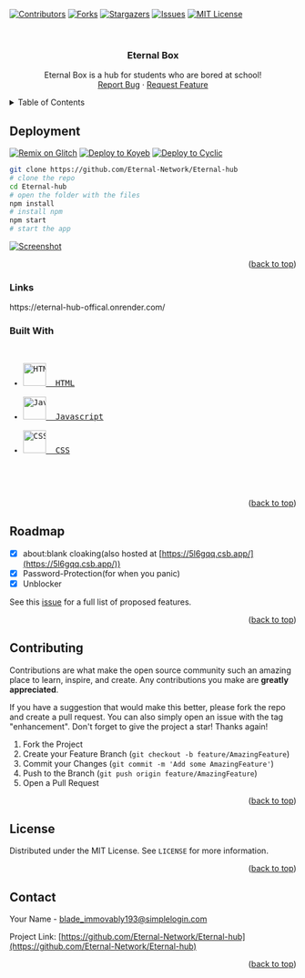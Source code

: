 <!-- PROJECT SHIELDS -->
<!--
*** I'm using markdown "reference style" links for readability.
*** Reference links are enclosed in brackets [ ] instead of parentheses ( ).
*** See the bottom of this document for the declaration of the reference variables
*** for contributors-url, forks-url, etc. This is an optional, concise syntax you may use.
*** https://www.markdownguide.org/basic-syntax/#reference-style-links
-->

[![Contributors](https://img.shields.io/github/contributors/Eternal-Network/Eternal-hub.svg?style=for-the-badge)](https://github.com/Eternal-Network/Eternal-hub/graphs/contributors)
[![Forks](https://img.shields.io/github/forks/Eternal-Network/Eternal-hub.svg?style=for-the-badge)](https://github.com/Eternal-Network/Eternal-hub/forks)
[![Stargazers](https://img.shields.io/github/stars/Eternal-Network/Eternal-hub.svg?style=for-the-badge)](https://github.com/Eternal-Network/Eternal-hub/stargazers)
[![Issues](https://img.shields.io/github/issues/Eternal-Network/Eternal-hub.svg?style=for-the-badge)](https://github.com/Eternal-Network/Eternal-hub/issues)
[![MIT License](https://img.shields.io/github/license/Eternal-Network/Eternal-hub.svg?style=for-the-badge)](https://github.com/Eternal-Network/Eternal-hub/blob/master/LICENSE.txt)



<!-- PROJECT LOGO -->
<br />
<div align="center">
<h3 align="center">Eternal Box</h3>

  <p align="center">
    Eternal Box is a hub for students who are bored at school!
    <br />
    <a href="https://github.com/Eternal-Network/Eternal-hub/issues">Report Bug</a>
    ·
    <a href="https://github.com/Eternal-Network/Eternal-hub/issues">Request Feature</a>
  </p>
</div>


<!-- TABLE OF CONTENTS -->
<details>
  <summary>Table of Contents</summary>
  <ol>
    <li>
      <a href="#about-the-project">About The Project</a>
      <ul>
        <li><a href="#links">Links</a></li>
       <li><a href="#built-with">Built with</a></li>
      </ul>
    </li>
    <li><a href="#deployment">Deployment</a></li>
    <li><a href="#roadmap">Roadmap</a></li>
    <li><a href="#contributing">Contributing</a></li>
    <li><a href="#license">Licence</a></li>
    <li><a href="#contact">Contact</a></li>
  </ol>
</details>


<!-- GETTING STARTED -->
## Deployment
[![Remix on Glitch](https://binbashbanana.github.io/deploy-buttons/buttons/remade/glitch.svg)](https://glitch.com/edit/#!/import/github/Hydrogen-Network/Hydrogen-hub/)
[![Deploy to Koyeb](https://binbashbanana.github.io/deploy-buttons/buttons/remade/koyeb.svg)](https://app.koyeb.com/deploy?type=git&repository=github.com/Hydrogen-Network/Hydrogen-hub&branch=main&name=Ultraviolet-App)
[![Deploy to Cyclic](https://camo.githubusercontent.com/9c27ca7ef5947882143d1c04145ac1341dc7088b908d07bcbceab3c240d0456a/68747470733a2f2f6465706c6f792e6379636c69632e6170702f627574746f6e2e737667)](https://deploy.cyclic.app/Hydrogen-Network/Hydrogen-hub)

```bash
git clone https://github.com/Eternal-Network/Eternal-hub
# clone the repo
cd Eternal-hub
# open the folder with the files
npm install
# install npm
npm start
# start the app
```

[![Screenshot](https://raw.githubusercontent.com/Eternal-Network/Assets/main/Screenshot.jpeg)](https://eternal-network.com/Eternal-hub)

<p align="right">(<a href="#readme-top">back to top</a>)</p>



### Links
<p>
  https://eternal-hub-offical.onrender.com/
</p>


### Built With
<pre>
<ul>
<li><a href="https://developer.mozilla.org/en-US/docs/Web/HTML"><img src="https://upload.wikimedia.org/wikipedia/commons/6/61/HTML5_logo_and_wordmark.svg" height="40" width="40" alt="HTML">  HTML</a></li>
<li><a href="https://developer.mozilla.org/en-US/docs/Web/JavaScript"><img src="https://upload.wikimedia.org/wikipedia/commons/6/6a/JavaScript-logo.png" height="40" width="40" alt="Javascript">  Javascript</a></li>
<li><a href="https://developer.mozilla.org/en-US/docs/Web/CSS"><img src="https://upload.wikimedia.org/wikipedia/commons/d/d5/CSS3_logo_and_wordmark.svg" height="40" width="40" alt="CSS">  CSS</a></li>
</ul>
  </pre>

<p align="right">(<a href="#readme-top">back to top</a>)</p>


<!-- ROADMAP -->
## Roadmap

- [x] about:blank cloaking(also hosted at [https://5l6gqq.csb.app/](https://5l6gqq.csb.app/))
- [x] Password-Protection(for when you panic)
- [x] Unblocker

See this [issue](https://github.com/Eternal-Network/Eternal-hub/issues/1) for a full list of proposed features.

<p align="right">(<a href="#readme-top">back to top</a>)</p>



<!-- CONTRIBUTING -->
## Contributing

Contributions are what make the open source community such an amazing place to learn, inspire, and create. Any contributions you make are **greatly appreciated**.

If you have a suggestion that would make this better, please fork the repo and create a pull request. You can also simply open an issue with the tag "enhancement".
Don't forget to give the project a star! Thanks again!

1. Fork the Project
2. Create your Feature Branch (`git checkout -b feature/AmazingFeature`)
3. Commit your Changes (`git commit -m 'Add some AmazingFeature'`)
4. Push to the Branch (`git push origin feature/AmazingFeature`)
5. Open a Pull Request

<p align="right">(<a href="#readme-top">back to top</a>)</p>



<!-- LICENSE -->
## License

Distributed under the MIT License. See `LICENSE` for more information.

<p align="right">(<a href="#readme-top">back to top</a>)</p>



<!-- CONTACT -->
## Contact

Your Name - blade_immovably193@simplelogin.com

Project Link: [https://github.com/Eternal-Network/Eternal-hub](https://github.com/Eternal-Network/Eternal-hub)

<p align="right">(<a href="#readme-top">back to top</a>)</p>

